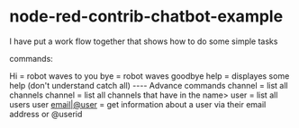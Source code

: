 # node-red-contrib-chatbot-example

I have put a work flow together that shows how to do some simple tasks

commands:

Hi  = robot waves to you
bye  = robot waves goodbye
help  = displayes some help
(don't understand catch all)
---- Advance commands
channel = list all channels
channel <string>  = list all channels that have <string> in the name>
user   = list all users
user <email|@user> =  get information about a user via their email address or @userid



